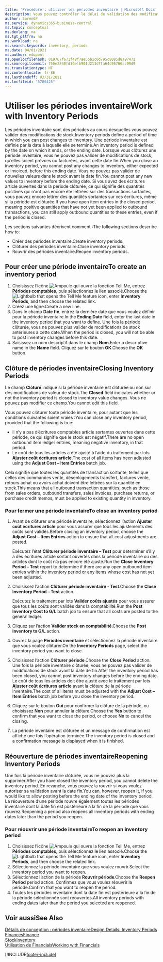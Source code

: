 ```yaml
---
title: 'Procédure : utiliser les périodes inventaire | Microsoft Docs'
description: Vous pouvez contrôler le délai de validation des modifications du stock en définissant des périodes inventaire.
author: SorenGP
ms.service: dynamics365-business-central
ms.topic: conceptual
ms.devlang: na
ms.tgt_pltfrm: na
ms.workload: na
ms.search.keywords: inventory, periods
ms.date: 04/01/2021
ms.author: edupont
ms.openlocfilehash: 019767f671f48f7ae5bb1c0d795c8085d8a97472
ms.sourcegitcommit: 766e2840fd16efb901d211d7fa64d96766ac99d9
ms.translationtype: HT
ms.contentlocale: fr-BE
ms.lasthandoff: 03/31/2021
ms.locfileid: "5786425"
---
```

# <a name="work-with-inventory-periods"></a><span data-ttu-id="e774d-103">Utiliser les périodes inventaire</span><span class="sxs-lookup"><span data-stu-id="e774d-103">Work with Inventory Periods</span></span>
<span data-ttu-id="e774d-104">Les périodes inventaire sont des périodes au cours desquelles vous pouvez valider des modifications de stock.</span><span class="sxs-lookup"><span data-stu-id="e774d-104">Inventory periods define a period of time in which you can post changes to inventory.</span></span> <span data-ttu-id="e774d-105">Une période inventaire est définie par la date à laquelle elle se termine.</span><span class="sxs-lookup"><span data-stu-id="e774d-105">An inventory period is defined by the date on which it ends, or the ending date.</span></span> <span data-ttu-id="e774d-106">Lorsque vous clôturez une période inventaire, vous ne pouvez pas valider de modifications de stock, qu’elles soient prévues ou facturées, avant cette date fin.</span><span class="sxs-lookup"><span data-stu-id="e774d-106">When you close an inventory period, you cannot post any changes to inventory, either expected or invoiced, before this ending date.</span></span> <span data-ttu-id="e774d-107">Vous ne pouvez pas valider de nouvelles valeurs dans le stock avant la date fin.</span><span class="sxs-lookup"><span data-stu-id="e774d-107">You cannot post any new values to inventory before the ending date.</span></span> <span data-ttu-id="e774d-108">Si vous avez des écritures article ouvertes dans la période clôturée, ce qui signifie des quantités positives qui n’ont pas encore été lettrées sur des transactions sortantes, vous pouvez encore lettrer des quantités sortantes sur ces écritures, même si la période est clôturée.</span><span class="sxs-lookup"><span data-stu-id="e774d-108">If you have open item entries in the closed period, meaning positive quantities that have not yet been applied to outbound transactions, you can still apply outbound quantities to these entries, even if the period is closed.</span></span>  

<span data-ttu-id="e774d-109">Les sections suivantes décrivent comment :</span><span class="sxs-lookup"><span data-stu-id="e774d-109">The following sections describe how to:</span></span>

* <span data-ttu-id="e774d-110">Créer des périodes inventaire.</span><span class="sxs-lookup"><span data-stu-id="e774d-110">Create inventory periods.</span></span>  
* <span data-ttu-id="e774d-111">Clôturer des périodes inventaire.</span><span class="sxs-lookup"><span data-stu-id="e774d-111">Close inventory periods.</span></span>  
* <span data-ttu-id="e774d-112">Rouvrir des périodes inventaire.</span><span class="sxs-lookup"><span data-stu-id="e774d-112">Reopen inventory periods.</span></span>  

## <a name="to-create-an-inventory-period"></a><span data-ttu-id="e774d-113">Pour créer une période inventaire</span><span class="sxs-lookup"><span data-stu-id="e774d-113">To create an inventory period</span></span>  
1. <span data-ttu-id="e774d-114">Choisissez l’icône ![Ampoule qui ouvre la fonction Tell Me](media/ui-search/search_small.png "Dites-moi ce que vous voulez faire"), entrez **Périodes comptables**, puis sélectionnez le lien associé.</span><span class="sxs-lookup"><span data-stu-id="e774d-114">Choose the ![Lightbulb that opens the Tell Me feature](media/ui-search/search_small.png "Tell me what you want to do") icon, enter **Inventory Periods**, and then choose the related link.</span></span>  
2. <span data-ttu-id="e774d-115">Créez une ligne.</span><span class="sxs-lookup"><span data-stu-id="e774d-115">Create a new line.</span></span>  
3. <span data-ttu-id="e774d-116">Dans le champ **Date fin**, entrez la dernière date que vous voulez définir pour la période inventaire.</span><span class="sxs-lookup"><span data-stu-id="e774d-116">In the **Ending Date** field, enter the last date in the inventory period that you want to define.</span></span> <span data-ttu-id="e774d-117">Une fois la période clôturée, vous ne pouvez plus valider de modifications de stock antérieures à cette date.</span><span class="sxs-lookup"><span data-stu-id="e774d-117">When the period is closed, you will not be able to post inventory changes before this date.</span></span>  
4. <span data-ttu-id="e774d-118">Saisissez un nom descriptif dans le champ **Nom**.</span><span class="sxs-lookup"><span data-stu-id="e774d-118">Enter a descriptive name in the **Name** field.</span></span> <span data-ttu-id="e774d-119">Cliquez sur le bouton **OK**.</span><span class="sxs-lookup"><span data-stu-id="e774d-119">Choose the **OK** button.</span></span>  

## <a name="closing-inventory-periods"></a><span data-ttu-id="e774d-120">Clôture de périodes inventaire</span><span class="sxs-lookup"><span data-stu-id="e774d-120">Closing Inventory Periods</span></span>  
<span data-ttu-id="e774d-121">Le champ **Clôturé** indique si la période inventaire est clôturée ou non sur des modifications de valeur de stock.</span><span class="sxs-lookup"><span data-stu-id="e774d-121">The **Closed** field indicates whether or not the inventory period is closed to inventory value changes.</span></span> <span data-ttu-id="e774d-122">Vous ne pouvez pas modifier ce champ.</span><span class="sxs-lookup"><span data-stu-id="e774d-122">You cannot edit this field.</span></span>  

<span data-ttu-id="e774d-123">Vous pouvez clôturer toute période inventaire, pour autant que les conditions suivantes soient vraies :</span><span class="sxs-lookup"><span data-stu-id="e774d-123">You can close any inventory period, provided that the following is true:</span></span>  

* <span data-ttu-id="e774d-124">Il n’y a pas d’écritures comptables article sortantes ouvertes dans cette période, ce qui signifie que le stock est négatif.</span><span class="sxs-lookup"><span data-stu-id="e774d-124">There are no open outbound item ledger entries, meaning negative inventory, in that period.</span></span>  
* <span data-ttu-id="e774d-125">Le coût de tous les articles a été ajusté à l’aide du traitement par lots **Ajuster coût écritures article**.</span><span class="sxs-lookup"><span data-stu-id="e774d-125">The cost of all items has been adjusted using the **Adjust Cost – Item Entries** batch job.</span></span>  

<span data-ttu-id="e774d-126">Cela signifie que toutes les quantités de transaction sortante, telles que celles des commandes vente, désenlogements transfert, factures vente, retours achat ou avoirs achat doivent être lettrées sur la quantité en stock.</span><span class="sxs-lookup"><span data-stu-id="e774d-126">This means that all outbound transaction quantities, such as those from sales orders, outbound transfers, sales invoices, purchase returns, or purchase credit memos, must be applied to existing quantity in inventory.</span></span>  

### <a name="to-close-an-inventory-period"></a><span data-ttu-id="e774d-127">Pour fermer une période inventaire</span><span class="sxs-lookup"><span data-stu-id="e774d-127">To close an inventory period</span></span>  
1. <span data-ttu-id="e774d-128">Avant de clôturer une période inventaire, sélectionnez l’action **Ajuster coût écritures article** pour vous assurer que tous les ajustements des coûts sont validés.</span><span class="sxs-lookup"><span data-stu-id="e774d-128">Before closing an inventory period, choose the **Adjust Cost – Item Entries** action to ensure that all cost adjustments are posted.</span></span>

     <span data-ttu-id="e774d-129">Exécutez l’état **Clôturer période inventaire – Test** pour déterminer s’il y a des écritures article sortant ouvertes dans la période inventaire ou des articles dont le coût n’a pas encore été ajusté.</span><span class="sxs-lookup"><span data-stu-id="e774d-129">Run the **Close Inventory Period – Test** report to determine if there are any open outbound item entries within the inventory period or any items whose cost has not yet been adjusted.</span></span>  
2. <span data-ttu-id="e774d-130">Choisissez l’action **Clôturer période inventaire - Test**.</span><span class="sxs-lookup"><span data-stu-id="e774d-130">Choose the **Close Inventory Period – Test** action.</span></span>  

     <span data-ttu-id="e774d-131">Exécutez le traitement par lots **Valider coûts ajustés** pour vous assurer que tous les coûts sont validés dans la comptabilité.</span><span class="sxs-lookup"><span data-stu-id="e774d-131">Run the **Post Inventory Cost to G/L** batch job to ensure that all costs are posted to the general ledger.</span></span>  
3. <span data-ttu-id="e774d-132">Cliquez sur l’action **Valider stock en comptabilité**.</span><span class="sxs-lookup"><span data-stu-id="e774d-132">Choose the **Post Inventory to G/L** action.</span></span>  
4. <span data-ttu-id="e774d-133">Ouvrez la page **Périodes inventaire** et sélectionnez la période inventaire que vous voulez clôturer.</span><span class="sxs-lookup"><span data-stu-id="e774d-133">On the **Inventory Periods** page, select the inventory period you want to close.</span></span>  
5. <span data-ttu-id="e774d-134">Choisissez l’action **Clôturer période**.</span><span class="sxs-lookup"><span data-stu-id="e774d-134">Choose the **Close Period** action.</span></span> <span data-ttu-id="e774d-135">Une fois la période inventaire clôturée, vous ne pouvez pas valider de modifications de stock avant la date de fin.</span><span class="sxs-lookup"><span data-stu-id="e774d-135">After the inventory period has been closed, you cannot post inventory changes before the ending date.</span></span> <span data-ttu-id="e774d-136">Le coût de tous les articles doit être ajusté avec le traitement par lots **Ajuster coût écritures article** avant la clôture de la période inventaire.</span><span class="sxs-lookup"><span data-stu-id="e774d-136">The cost of all items must be adjusted with the **Adjust Cost – Item Entries** batch job before you close the inventory period.</span></span>  
6. <span data-ttu-id="e774d-137">Cliquez sur le bouton **Oui** pour confirmer la clôture de la période, ou choisissez **Non** pour annuler la clôture.</span><span class="sxs-lookup"><span data-stu-id="e774d-137">Choose the **Yes** button to confirm that you want to close the period, or choose **No** to cancel the closing.</span></span>  
7. <span data-ttu-id="e774d-138">La période inventaire est clôturée et un message de confirmation est affiché une fois l’opération terminée.</span><span class="sxs-lookup"><span data-stu-id="e774d-138">The inventory period is closed and a confirmation message is displayed when it is finished.</span></span>  

## <a name="reopening-inventory-periods"></a><span data-ttu-id="e774d-139">Réouverture de périodes inventaire</span><span class="sxs-lookup"><span data-stu-id="e774d-139">Reopening Inventory Periods</span></span>  
<span data-ttu-id="e774d-140">Une fois la période inventaire clôturée, vous ne pouvez plus la supprimer.</span><span class="sxs-lookup"><span data-stu-id="e774d-140">After you have closed the inventory period, you cannot delete the inventory period.</span></span> <span data-ttu-id="e774d-141">En revanche, vous pouvez la rouvrir si vous voulez autoriser sa validation avant la date fin.</span><span class="sxs-lookup"><span data-stu-id="e774d-141">You can, however, reopen it, if you would like to allow posting before the ending date of the inventory period.</span></span> <span data-ttu-id="e774d-142">La réouverture d’une période rouvre également toutes les périodes inventaire dont la date fin est postérieure à la fin de la période que vous rouvrez.</span><span class="sxs-lookup"><span data-stu-id="e774d-142">Reopening a period also reopens all inventory periods with ending dates later than the period you reopen.</span></span>  

### <a name="to-reopen-an-inventory-period"></a><span data-ttu-id="e774d-143">Pour réouvrir une période inventaire</span><span class="sxs-lookup"><span data-stu-id="e774d-143">To reopen an inventory period</span></span>  
1. <span data-ttu-id="e774d-144">Choisissez l’icône ![Ampoule qui ouvre la fonction Tell Me](media/ui-search/search_small.png "Dites-moi ce que vous voulez faire"), entrez **Périodes comptables**, puis sélectionnez le lien associé.</span><span class="sxs-lookup"><span data-stu-id="e774d-144">Choose the ![Lightbulb that opens the Tell Me feature](media/ui-search/search_small.png "Tell me what you want to do") icon, enter **Inventory Periods**, and then choose the related link.</span></span>  
2. <span data-ttu-id="e774d-145">Sélectionnez la période inventaire que vous voulez rouvrir.</span><span class="sxs-lookup"><span data-stu-id="e774d-145">Select the inventory period you want to reopen.</span></span>  
3. <span data-ttu-id="e774d-146">Sélectionnez l’action de la période **Rouvrir période**.</span><span class="sxs-lookup"><span data-stu-id="e774d-146">Choose the **Reopen Period** period action.</span></span> <span data-ttu-id="e774d-147">Confirmez que vous voulez réouvrir la période.</span><span class="sxs-lookup"><span data-stu-id="e774d-147">Confirm that you want to reopen the period.</span></span>  
4. <span data-ttu-id="e774d-148">Toutes les périodes inventaire dont la date fin est postérieure à la fin de la période sélectionnée sont réouvertes.</span><span class="sxs-lookup"><span data-stu-id="e774d-148">All inventory periods with ending dates later than the period you selected are reopened.</span></span>  

## <a name="see-also"></a><span data-ttu-id="e774d-149">Voir aussi</span><span class="sxs-lookup"><span data-stu-id="e774d-149">See Also</span></span>  
[<span data-ttu-id="e774d-150">Détails de conception : périodes inventaire</span><span class="sxs-lookup"><span data-stu-id="e774d-150">Design Details: Inventory Periods</span></span>](design-details-inventory-periods.md)  
[<span data-ttu-id="e774d-151">Finances</span><span class="sxs-lookup"><span data-stu-id="e774d-151">Finance</span></span>](finance.md)  
[<span data-ttu-id="e774d-152">Stock</span><span class="sxs-lookup"><span data-stu-id="e774d-152">Inventory</span></span>](inventory-manage-inventory.md)  
[<span data-ttu-id="e774d-153">Utilisation de Financials</span><span class="sxs-lookup"><span data-stu-id="e774d-153">Working with Financials</span></span>](ui-work-product.md)


[!INCLUDE[footer-include](includes/footer-banner.md)]